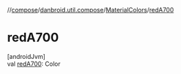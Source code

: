 //[compose](../../../index.md)/[danbroid.util.compose](../index.md)/[MaterialColors](index.md)/[redA700](red-a700.md)

# redA700

[androidJvm]\
val [redA700](red-a700.md): Color

